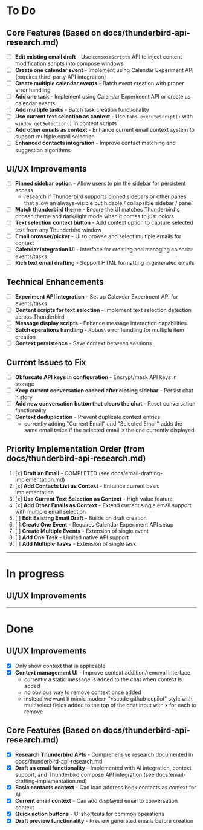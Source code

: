# To Do

## Core Features (Based on docs/thunderbird-api-research.md)
- [ ] **Edit existing email draft** - Use `composeScripts` API to inject content modification scripts into compose windows
- [ ] **Create one calendar event** - Implement using Calendar Experiment API (requires third-party API integration)
- [ ] **Create multiple calendar events** - Batch event creation with proper error handling
- [ ] **Add one task** - Implement using Calendar Experiment API or create as calendar events
- [ ] **Add multiple tasks** - Batch task creation functionality
- [ ] **Use current text selection as context** - Use `tabs.executeScript()` with `window.getSelection()` in content scripts
- [ ] **Add other emails as context** - Enhance current email context system to support multiple email selection
- [ ] **Enhanced contacts integration** - Improve contact matching and suggestion algorithms

## UI/UX Improvements
- [ ] **Pinned sidebar option** - Allow users to pin the sidebar for persistent access
    - research if Thunderbird supports pinned sidebars or other panes that allow an always-visible but hidable / collapsible sidebar / panel
- [ ] **Match thunderbird theme** - Ensure the UI matches Thunderbird's chosen theme and dark/light mode when it comes to just colors
- [ ] **Text selection context button** - Add context option to capture selected text from any Thunderbird window
- [ ] **Email browser/picker** - UI to browse and select multiple emails for context
- [ ] **Calendar integration UI** - Interface for creating and managing calendar events/tasks
- [ ] **Rich text email drafting** - Support HTML formatting in generated emails
## Technical Enhancements  
- [ ] **Experiment API integration** - Set up Calendar Experiment API for events/tasks
- [ ] **Content scripts for text selection** - Implement text selection detection across Thunderbird
- [ ] **Message display scripts** - Enhance message interaction capabilities
- [ ] **Batch operations handling** - Robust error handling for multiple item creation
- [ ] **Context persistence** - Save context between sessions

## Current Issues to Fix
- [ ] **Obfuscate API keys in configuration** - Encrypt/mask API keys in storage
- [ ] **Keep current conversation cached after closing sidebar** - Persist chat history
- [ ] **Add new conversation button that clears the chat** - Reset conversation functionality
- [ ] **Context deduplication** - Prevent duplicate context entries
    - currently adding "Current Email" and "Selected Email" adds the same email twice if the selected email is the one currently displayed

## Priority Implementation Order (from docs/thunderbird-api-research.md)
1. [x] **Draft an Email** - COMPLETED (see docs/email-drafting-implementation.md)
2. [x] **Add Contacts List as Context** - Enhance current basic implementation
3. [x] **Use Current Text Selection as Context** - High value feature
4. [x] **Add Other Emails as Context** - Extend current single email support  with multiple email selection
5. [ ] **Edit Existing Email Draft** - Builds on draft creation
6. [ ] **Create One Event** - Requires Calendar Experiment API setup
7. [ ] **Create Multiple Events** - Extension of single event
8. [ ] **Add One Task** - Limited native API support
9. [ ] **Add Multiple Tasks** - Extension of single task

---
# In progress
## UI/UX Improvements


---
# Done
## UI/UX Improvements
- [x] Only show context that is applicable
- [x] **Context management UI** - Improve context addition/removal interface
    - currently a static message is added to the chat when context is added
    - no obvious way to remove context once added
    - instead we want ti mimic modern "vscode github copilot" style with multiselect fields added to the top of the chat input with x for each to remove
## Core Features (Based on docs/thunderbird-api-research.md)
- [x] **Research Thunderbird APIs** - Comprehensive research documented in docs/thunderbird-api-research.md
- [x] **Draft an email functionality** - Implemented with AI integration, context support, and Thunderbird compose API integration (see docs/email-drafting-implementation.md)
- [x] **Basic contacts context** - Can load address book contacts as context for AI
- [x] **Current email context** - Can add displayed email to conversation context
- [x] **Quick action buttons** - UI shortcuts for common operations
- [x] **Draft preview functionality** - Preview generated emails before creation